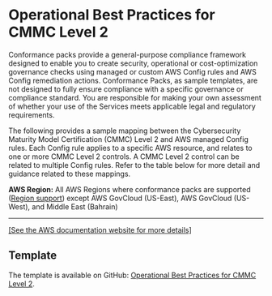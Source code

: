 # Operational Best Practices for CMMC Level 2<a name="operational-best-practices-for-cmmc_level_2"></a>

Conformance packs provide a general\-purpose compliance framework designed to enable you to create security, operational or cost\-optimization governance checks using managed or custom AWS Config rules and AWS Config remediation actions\. Conformance Packs, as sample templates, are not designed to fully ensure compliance with a specific governance or compliance standard\. You are responsible for making your own assessment of whether your use of the Services meets applicable legal and regulatory requirements\.

The following provides a sample mapping between the Cybersecurity Maturity Model Certification \(CMMC\) Level 2 and AWS managed Config rules\. Each Config rule applies to a specific AWS resource, and relates to one or more CMMC Level 2 controls\. A CMMC Level 2 control can be related to multiple Config rules\. Refer to the table below for more detail and guidance related to these mappings\.

**AWS Region:** All AWS Regions where conformance packs are supported \([Region support](https://docs.aws.amazon.com/config/latest/developerguide/conformance-packs.html#conformance-packs-regions)\) except AWS GovCloud \(US\-East\), AWS GovCloud \(US\-West\), and Middle East \(Bahrain\)


****  
[\[See the AWS documentation website for more details\]](http://docs.aws.amazon.com/config/latest/developerguide/operational-best-practices-for-cmmc_level_2.html)

## Template<a name="cmmc_level_1-conformance-pack-sample"></a>

The template is available on GitHub: [Operational Best Practices for CMMC Level 2](https://github.com/awslabs/aws-config-rules/blob/master/aws-config-conformance-packs/Operational-Best-Practices-for-CMMC-Level-2.yaml)\.